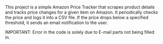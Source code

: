 This project is a simple Amazon Price Tracker that scrapes product details and tracks price changes for a given item on Amazon. It periodically checks the price and logs it into a CSV file. If the price drops below a specified threshold, it sends an email notification to the user.

IMPORTANT: Error in the code is solely due to E-mail parts not being filled in. 
